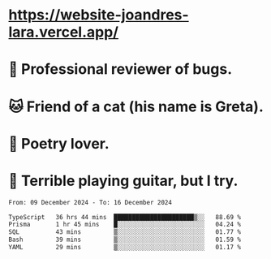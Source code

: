 # https://website-joandres-lara.vercel.app/
# 🐛 Professional reviewer of bugs.
# 🐱 Friend of a cat (his name is Greta).
# 📜 Poetry lover.
# 🎸 Terrible playing guitar, but I try.

<!--START_SECTION:waka-->

```txt
From: 09 December 2024 - To: 16 December 2024

TypeScript   36 hrs 44 mins  ██████████████████████▒░░   88.69 %
Prisma       1 hr 45 mins    █░░░░░░░░░░░░░░░░░░░░░░░░   04.24 %
SQL          43 mins         ▒░░░░░░░░░░░░░░░░░░░░░░░░   01.77 %
Bash         39 mins         ▒░░░░░░░░░░░░░░░░░░░░░░░░   01.59 %
YAML         29 mins         ▒░░░░░░░░░░░░░░░░░░░░░░░░   01.17 %
```

<!--END_SECTION:waka-->
